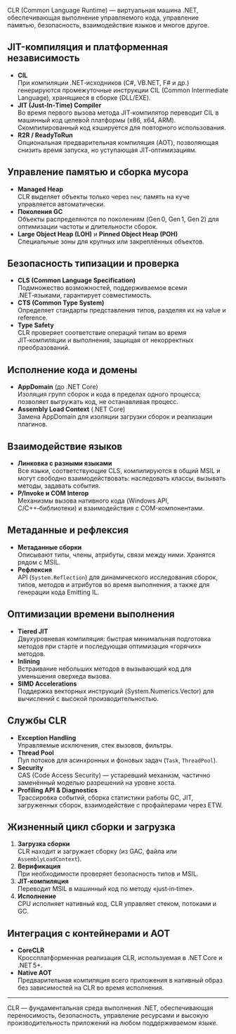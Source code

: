 
CLR (Common Language Runtime) — виртуальная машина .NET, обеспечивающая выполнение управляемого кода, управление памятью, безопасность, взаимодействие языков и многое другое.

## JIT-компиляция и платформенная независимость

- **CIL**  
  При компиляции .NET‑исходников (C#, VB.NET, F# и др.) генерируются промежуточные инструкции CIL (Common Intermediate Language), хранящиеся в сборке (DLL/EXE).  
- **JIT (Just‑In‑Time) Compiler**  
  Во время первого вызова метода JIT‑компилятор переводит CIL в машинный код целевой платформы (x86, x64, ARM). Скомпилированный код кэшируется для повторного использования.  
- **R2R / ReadyToRun**  
  Опциональная предварительная компиляция (AOT), позволяющая снизить время запуска, но уступающая JIT‑оптимизациям.

## Управление памятью и сборка мусора

- **Managed Heap**  
  CLR выделяет объекты только через `new`; память на куче управляется автоматически.  
- **Поколения GC**  
  Объекты распределяются по поколениям (Gen 0, Gen 1, Gen 2) для оптимизации частоты и длительности сборок.  
- **Large Object Heap (LOH)** и **Pinned Object Heap (POH)**  
  Специальные зоны для крупных или закреплённых объектов.

## Безопасность типизации и проверка

- **CLS (Common Language Specification)**  
  Подмножество возможностей, поддерживаемое всеми .NET‑языками, гарантирует совместимость.  
- **CTS (Common Type System)**  
  Определяет стандарты представления типов, разделяя их на value и reference.  
- **Type Safety**  
  CLR проверяет соответствие операций типам во время JIT‑компиляции и выполнения, защищая от некорректных преобразований.

## Исполнение кода и домены

- **AppDomain** (до .NET Core)  
  Изоляция групп сборок и кода в пределах одного процесса; позволяет выгружать код, не останавливая процесс.  
- **Assembly Load Context** (.NET Core)  
  Замена AppDomain для изоляции загрузки сборок и реализации плагинов.

## Взаимодействие языков

- **Линковка с разными языками**  
  Все языки, соответствующие CLS, компилируются в общий MSIL и могут свободно взаимодействовать: наследовать классы, вызывать методы, задавать события.  
- **P/Invoke и COM Interop**  
  Механизмы вызова нативного кода (Windows API, C/C++‑библиотеки) и взаимодействия с COM-компонентами.

## Метаданные и рефлексия

- **Метаданные сборки**  
  Описывают типы, члены, атрибуты, связи между ними. Хранятся рядом с MSIL.  
- **Рефлексия**  
  API (`System.Reflection`) для динамического исследования сборок, типов, методов и атрибутов во время выполнения, а также для генерации кода Emitting IL.

## Оптимизации времени выполнения

- **Tiered JIT**  
  Двухуровневая компиляция: быстрая минимальная подготовка методов при старте и последующая оптимизация «горячих» методов.  
- **Inlining**  
  Встраивание небольших методов в вызывающий код для уменьшения оверхеда вызова.  
- **SIMD Accelerations**  
  Поддержка векторных инструкций (System.Numerics.Vector) для вычислений с высокой производительностью.

## Службы CLR

- **Exception Handling**  
  Управляемые исключения, стек вызовов, фильтры.  
- **Thread Pool**  
  Пул потоков для асинхронных и фоновых задач (`Task`, `ThreadPool`).  
- **Security**  
  CAS (Code Access Security) — устаревший механизм, частично заменённый моделью разрешений на уровне хоста.  
- **Profiling API & Diagnostics**  
  Трассировка событий, сборка статистики работы GC, JIT, загруженных сборок, взаимодействие с профайлерами через ETW.

## Жизненный цикл сборки и загрузка

1. **Загрузка сборки**  
   CLR находит и загружает сборку (из GAC, файла или `AssemblyLoadContext`).  
2. **Верификация**  
   При необходимости проверяет безопасность типов и MSIL.  
3. **JIT‑компиляция**  
   Переводит MSIL в машинный код по методу «just‑in‑time».  
4. **Исполнение**  
   CPU исполняет нативный код, CLR управляет стеком, потоками и GC.

## Интеграция с контейнерами и AOT

- **CoreCLR**  
  Кроссплатформенная реализация CLR, используемая в .NET Core и .NET 5+.  
- **Native AOT**  
  Предварительная компиляция всего приложения в нативный образ без зависимостей на CLR во время исполнения.

---

CLR — фундаментальная среда выполнения .NET, обеспечивающая переносимость, безопасность, управление ресурсами и высокую производительность приложений на любом поддерживаемом языке.  
